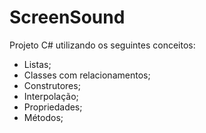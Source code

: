 # ScreenSound


Projeto C# utilizando os seguintes conceitos:

- Listas;
- Classes com relacionamentos;
- Construtores;
- Interpolação;
- Propriedades;
- Métodos;

